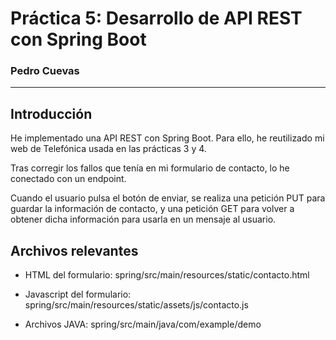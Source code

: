# Práctica 5: Desarrollo de API REST con Spring Boot

### Pedro Cuevas

---

## Introducción

He implementado una API REST con Spring Boot. Para ello, he reutilizado mi web de Telefónica usada en las prácticas 3 y 4.

Tras corregir los fallos que tenía en mi formulario de contacto, lo he conectado con un endpoint.

Cuando el usuario pulsa el botón de enviar, se realiza una petición PUT para guardar la información de contacto, y una petición GET para volver a obtener dicha información para usarla en un mensaje al usuario.

## Archivos relevantes

- HTML del formulario: spring/src/main/resources/static/contacto.html

- Javascript del formulario: spring/src/main/resources/static/assets/js/contacto.js

- Archivos JAVA: spring/src/main/java/com/example/demo